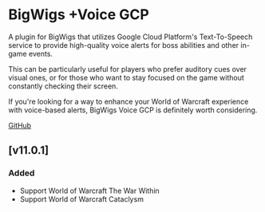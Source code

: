 # BigWigs +Voice GCP


A plugin for BigWigs that utilizes Google Cloud Platform's Text-To-Speech service to provide high-quality voice alerts for boss abilities and other in-game events.

This can be particularly useful for players who prefer auditory cues over visual ones, or for those who want to stay focused on the game without constantly checking their screen.

If you're looking for a way to enhance your World of Warcraft experience with voice-based alerts, BigWigs Voice GCP is definitely worth considering.

[GitHub](https://github.com/zource-dev/bigwigs-voice-gcp)

## [v11.0.1]

### Added

 - Support World of Warcraft The War Within
 - Support World of Warcraft Cataclysm
